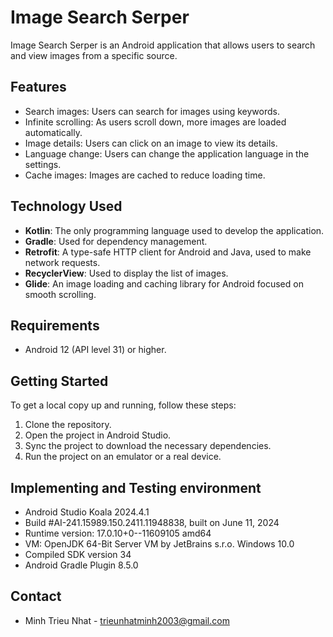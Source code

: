 # Image Search Serper

Image Search Serper is an Android application that allows users to search and view images from a specific source.

## Features

- Search images: Users can search for images using keywords.
- Infinite scrolling: As users scroll down, more images are loaded automatically.
- Image details: Users can click on an image to view its details.
- Language change: Users can change the application language in the settings.
- Cache images: Images are cached to reduce loading time.

## Technology Used

- **Kotlin**: The only programming language used to develop the application.
- **Gradle**: Used for dependency management.
- **Retrofit**: A type-safe HTTP client for Android and Java, used to make network requests.
- **RecyclerView**: Used to display the list of images.
- **Glide**: An image loading and caching library for Android focused on smooth scrolling.

## Requirements
- Android 12 (API level 31) or higher.

## Getting Started

To get a local copy up and running, follow these steps:

1. Clone the repository.
2. Open the project in Android Studio.
3. Sync the project to download the necessary dependencies.
4. Run the project on an emulator or a real device.

## Implementing and Testing environment
- Android Studio Koala 2024.4.1
- Build #AI-241.15989.150.2411.11948838, built on June 11, 2024
- Runtime version: 17.0.10+0--11609105 amd64
- VM: OpenJDK 64-Bit Server VM by JetBrains s.r.o.
Windows 10.0
- Compiled SDK version 34
- Android Gradle Plugin 8.5.0


## Contact
- Minh Trieu Nhat - [trieunhatminh2003@gmail.com](mailto:trieunhatminh2003@gmail.com)